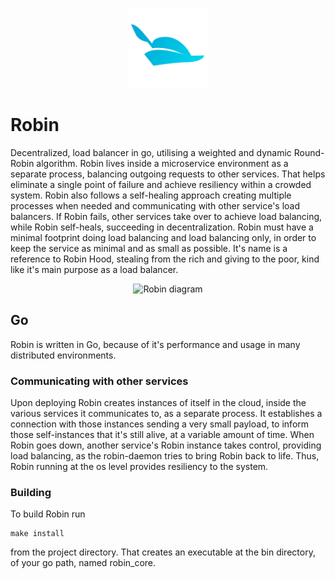 <p align="center">
  <img src="/docs/go_robin_logo.svg" width="128" alt="Robin Logo"/>
</p>

# Robin
Decentralized, load balancer in go, utilising a weighted and dynamic Round-Robin algorithm. Robin lives inside a microservice environment as a separate process, balancing outgoing requests to other services. That helps eliminate a single point of failure and achieve resiliency within a crowded system. Robin also follows a self-healing approach creating multiple processes when needed and communicating with other service's load balancers. If Robin fails, other services take over to achieve load balancing, while Robin self-heals, succeeding in decentralization. Robin must have a minimal footprint doing load balancing and load balancing only, in order to keep the service as minimal and as small as possible. It's name is a reference to Robin Hood, stealing from the rich and giving to the poor, kind like it's main purpose as a load balancer.

<p align="center">
  <img src="/docs/usage_diagram.svg" alt="Robin diagram"/>
</p>

## Go
Robin is written in Go, because of it's performance and usage in many distributed environments.

### Communicating with other services
Upon deploying Robin creates instances of itself in the cloud, inside the various services it communicates to, as a separate process. It establishes a connection with those instances sending a very small payload, to inform those self-instances that it's still alive, at a variable amount of time. When Robin goes down, another service's Robin instance takes control, providing load balancing, as the robin-daemon tries to bring Robin back to life. Thus, Robin running at the os level provides resiliency to the system.

### Building
To build Robin run
```
make install
```
from the project directory. That creates an executable at the bin directory, of your go path, named robin_core.
